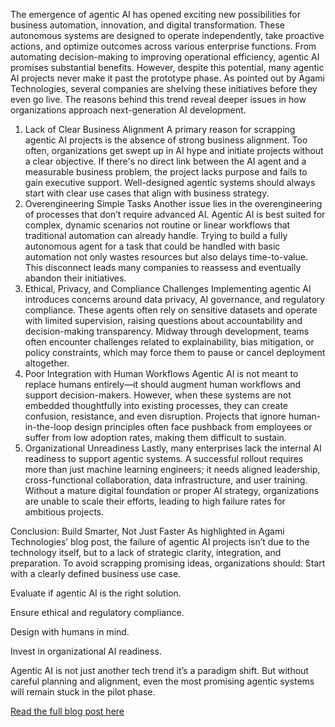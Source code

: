 The emergence of agentic AI has opened exciting new possibilities for business automation, innovation, and digital transformation. These autonomous systems are designed to operate independently, take proactive actions, and optimize outcomes across various enterprise functions. From automating decision-making to improving operational efficiency, agentic AI promises substantial benefits.
However, despite this potential, many agentic AI projects never make it past the prototype phase. As pointed out by Agami Technologies, several companies are shelving these initiatives before they even go live. The reasons behind this trend reveal deeper issues in how organizations approach next-generation AI development.
1. Lack of Clear Business Alignment
A primary reason for scrapping agentic AI projects is the absence of strong business alignment. Too often, organizations get swept up in AI hype and initiate projects without a clear objective. If there's no direct link between the AI agent and a measurable business problem, the project lacks purpose and fails to gain executive support.
Well-designed agentic systems should always start with clear use cases that align with business strategy.
2. Overengineering Simple Tasks
Another issue lies in the overengineering of processes that don’t require advanced AI. Agentic AI is best suited for complex, dynamic scenarios not routine or linear workflows that traditional automation can already handle.
Trying to build a fully autonomous agent for a task that could be handled with basic automation not only wastes resources but also delays time-to-value. This disconnect leads many companies to reassess and eventually abandon their initiatives.
3. Ethical, Privacy, and Compliance Challenges
Implementing agentic AI introduces concerns around data privacy, AI governance, and regulatory compliance. These agents often rely on sensitive datasets and operate with limited supervision, raising questions about accountability and decision-making transparency.
Midway through development, teams often encounter challenges related to explainability, bias mitigation, or policy constraints, which may force them to pause or cancel deployment altogether.
4. Poor Integration with Human Workflows
Agentic AI is not meant to replace humans entirely—it should augment human workflows and support decision-makers. However, when these systems are not embedded thoughtfully into existing processes, they can create confusion, resistance, and even disruption.
Projects that ignore human-in-the-loop design principles often face pushback from employees or suffer from low adoption rates, making them difficult to sustain.
5. Organizational Unreadiness
Lastly, many enterprises lack the internal AI readiness to support agentic systems. A successful rollout requires more than just machine learning engineers; it needs aligned leadership, cross-functional collaboration, data infrastructure, and user training.
Without a mature digital foundation or proper AI strategy, organizations are unable to scale their efforts, leading to high failure rates for ambitious projects.

Conclusion: Build Smarter, Not Just Faster
As highlighted in Agami Technologies’ blog post, the failure of agentic AI projects isn’t due to the technology itself, but to a lack of strategic clarity, integration, and preparation.
To avoid scrapping promising ideas, organizations should:
Start with a clearly defined business use case.


Evaluate if agentic AI is the right solution.


Ensure ethical and regulatory compliance.


Design with humans in mind.


Invest in organizational AI readiness.


Agentic AI is not just another tech trend it’s a paradigm shift. But without careful planning and alignment, even the most promising agentic systems will remain stuck in the pilot phase.

<a href="https://agamitechnologies.com/blog/agentic-ai-projects-may-be-scrapped">Read the full blog post here</a>
